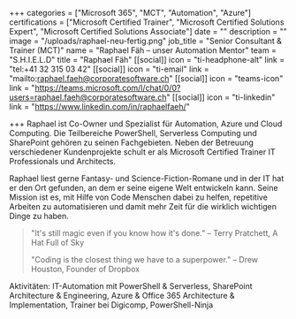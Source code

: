 +++
categories = ["Microsoft 365", "MCT", "Automation", "Azure"]
certifications = ["Microsoft Certified Trainer", "Microsoft Certified Solutions Expert", "Microsoft Certified Solutions Associate"]
date = ""
description = ""
image = "/uploads/raphael-neu-fertig.png"
job_title = "Senior Consultant & Trainer (MCT)"
name = "Raphael Fäh – unser Automation Mentor"
team = "S.H.I.E.L.D"
title = "Raphael Fäh"
[[social]]
icon = "ti-headphone-alt"
link = "tel:+41 32 315 03 42"
[[social]]
icon = "ti-email"
link = "mailto:raphael.faeh@corporatesoftware.ch"
[[social]]
icon = "teams-icon"
link = "https://teams.microsoft.com/l/chat/0/0?users=raphael.faeh@corporatesoftware.ch"
[[social]]
icon = "ti-linkedin"
link = "https://www.linkedin.com/in/raphaelfaeh/"

+++
Raphael ist Co-Owner und Spezialist für Automation, Azure und Cloud Computing. Die Teilbereiche PowerShell, Serverless Computing und SharePoint gehören zu seinen Fachgebieten. Neben der Betreuung verschiedener Kundenprojekte schult er als Microsoft Certified Trainer IT Professionals und Architects.

Raphael liest gerne Fantasy- und Science-Fiction-Romane und in der IT hat er den Ort gefunden, an dem er seine eigene Welt entwickeln kann. Seine Mission ist es, mit Hilfe von Code Menschen dabei zu helfen, repetitive Arbeiten zu automatisieren und damit mehr Zeit für die wirklich wichtigen Dinge zu haben.

> "It's still magic even if you know how it's done." – Terry Pratchett, A Hat Full of Sky
>
> "Coding is the closest thing we have to a superpower." – Drew Houston, Founder of Dropbox

Aktivitäten: IT-Automation mit PowerShell & Serverless, SharePoint Architecture & Engineering, Azure & Office 365 Architecture & Implementation, Trainer bei Digicomp, PowerShell-Ninja